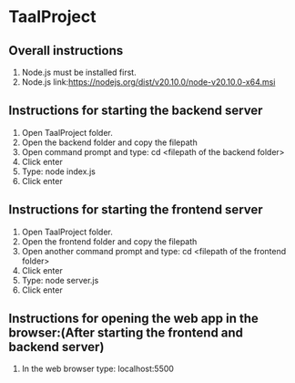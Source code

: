 # TaalProject

## Overall instructions
1. Node.js must be installed first.
2. Node.js link\:https://nodejs.org/dist/v20.10.0/node-v20.10.0-x64.msi 

## Instructions for starting the backend server
1. Open TaalProject folder.
2. Open the backend folder and copy the filepath
3. Open command prompt and type: cd \<filepath of the backend folder\>
4. Click enter
5. Type: node index.js
6. Click enter

## Instructions for starting the frontend server
1. Open TaalProject folder.
2. Open the frontend folder and copy the filepath
3. Open another command prompt and type: cd \<filepath of the frontend folder\>
4. Click enter
5. Type: node server.js
6. Click enter

## Instructions for opening the web app in the browser\:(After starting the frontend and backend server)
1. In the web browser type: localhost\:5500

